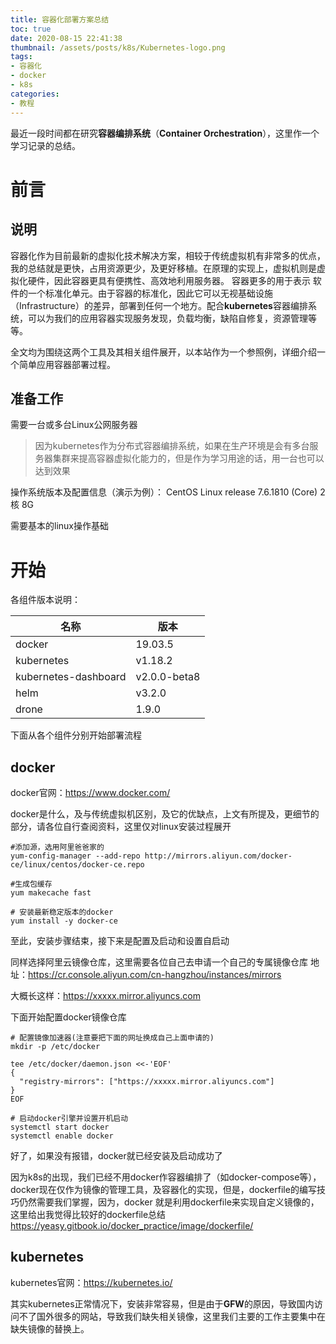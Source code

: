 ```yaml
---
title: 容器化部署方案总结
toc: true
date: 2020-08-15 22:41:38
thumbnail: /assets/posts/k8s/Kubernetes-logo.png
tags:
- 容器化
- docker
- k8s
categories:
- 教程
---
```

最近一段时间都在研究**容器编排系统**（**Container Orchestration**），这里作一个学习记录的总结。

<!-- more -->

# 前言

## 说明
 容器化作为目前最新的虚拟化技术解决方案，相较于传统虚拟机有非常多的优点，我的总结就是更快，占用资源更少，及更好移植。在原理的实现上，虚拟机则是虚拟化硬件，因此容器更具有便携性、高效地利用服务器。 容器更多的用于表示 软件的一个标准化单元。由于容器的标准化，因此它可以无视基础设施（Infrastructure）的差异，部署到任何一个地方。配合**kubernetes**容器编排系统，可以为我们的应用容器实现服务发现，负载均衡，缺陷自修复，资源管理等等。
 
 全文均为围绕这两个工具及其相关组件展开，以本站作为一个参照例，详细介绍一个简单应用容器部署过程。
 
## 准备工作
需要一台或多台Linux公网服务器
>因为kubernetes作为分布式容器编排系统，如果在生产环境是会有多台服务器集群来提高容器虚拟化能力的，但是作为学习用途的话，用一台也可以达到效果

操作系统版本及配置信息（演示为例）：
CentOS Linux release 7.6.1810 (Core) 2核 8G

需要基本的linux操作基础

# 开始

各组件版本说明：

|  名称   | 版本  |
|  ----  | ----  |
| docker  | 19.03.5 |
| kubernetes  | v1.18.2 |
| kubernetes-dashboard  | v2.0.0-beta8 |
| helm  | v3.2.0 |
| drone  | 1.9.0 |

下面从各个组件分别开始部署流程

## docker

docker官网：<https://www.docker.com/>

docker是什么，及与传统虚拟机区别，及它的优缺点，上文有所提及，更细节的部分，请各位自行查阅资料，这里仅对linux安装过程展开

```shell script
#添加源，选用阿里爸爸家的
yum-config-manager --add-repo http://mirrors.aliyun.com/docker-ce/linux/centos/docker-ce.repo

#生成包缓存
yum makecache fast
  
# 安装最新稳定版本的docker
yum install -y docker-ce
```

至此，安装步骤结束，接下来是配置及启动和设置自启动

同样选择阿里云镜像仓库，这里需要各位自己去申请一个自己的专属镜像仓库
地址：<https://cr.console.aliyun.com/cn-hangzhou/instances/mirrors>

大概长这样：https://xxxxx.mirror.aliyuncs.com

下面开始配置docker镜像仓库

```shell script
# 配置镜像加速器(注意要把下面的网址换成自己上面申请的)
mkdir -p /etc/docker

tee /etc/docker/daemon.json <<-'EOF'
{
  "registry-mirrors": ["https://xxxxx.mirror.aliyuncs.com"]
}
EOF

# 启动docker引擎并设置开机启动
systemctl start docker
systemctl enable docker
```
好了，如果没有报错，docker就已经安装及启动成功了

因为k8s的出现，我们已经不用docker作容器编排了（如docker-compose等），docker现在仅作为镜像的管理工具，及容器化的实现，但是，dockerfile的编写技巧仍然需要我们掌握，因为，docker
就是利用dockerfile来实现自定义镜像的，这里给出我觉得比较好的dockerfile总结<https://yeasy.gitbook.io/docker_practice/image/dockerfile/>

## kubernetes

kubernetes官网：<https://kubernetes.io/>

其实kubernetes正常情况下，安装非常容易，但是由于**GFW**的原因，导致国内访问不了国外很多的网站，导致我们缺失相关镜像，这里我们主要的工作主要集中在缺失镜像的替换上。